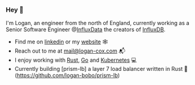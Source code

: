 ### Hey 👋

I'm Logan, an engineer from the north of England, currently working as a Senior Software Engineer @[InfluxData](https://www.influxdata.com/) the creators of [InfluxDB](https://github.com/influxdata/influxdb).

- Find me on [linkedin](https://www.linkedin.com/in/logan-cox-251303163/) or my [website](https://logan-cox.com) 🕸️
- Reach out to me at mail@logan-cox.com 📬
- I enjoy working with [Rust](https://www.rust-lang.org/), [Go](https://go.dev/) and [Kubernetes](https://kubernetes.io/)  💻
- Currently building [prism-lb] a layer 7 load balancer written in Rust 🚀(https://github.com/logan-bobo/prism-lb)
